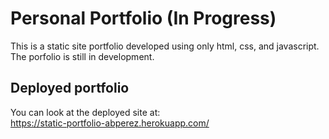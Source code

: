 # Personal Portfolio (In Progress)

This is a static site portfolio developed using only html, css, and javascript. The porfolio is still in development.

## Deployed portfolio
You can look at the deployed site at:\
https://static-portfolio-abperez.herokuapp.com/
